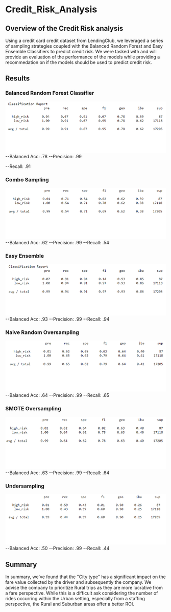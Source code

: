 # Credit_Risk_Analysis
## Overview of the Credit Risk analysis
Using a credit card credit dataset from LendingClub, we leveraged a series of sampling strategies coupled with the Balanced Random Forest and Easy Ensemble Classifiers to predict credit risk. We were tasked with and will provide an evaluation of the performance of the models while providing a recommedation on if the models should be used to predict credit risk.

## Results
### Balanced Random Forest Classifier
![Balanced Random Forest Classifier.](https://github.com/taxcollecter/Credit_Risk_Analysis/blob/2e2690b17cd806494cfe9a543b1482e34be3db2c/Resources/Balanced%20Random%20Forest%20Classifier.png)
--Balanced Acc: .78
--Precision: .99

--Recall: .91

### Combo Sampling
![Combo Sampling.](https://github.com/taxcollecter/Credit_Risk_Analysis/blob/2e2690b17cd806494cfe9a543b1482e34be3db2c/Resources/Combo%20Sampling.png)
--Balanced Acc: .62
--Precision: .99
--Recall: .54

### Easy Ensemble
![Easy Ensemble.](https://github.com/taxcollecter/Credit_Risk_Analysis/blob/2e2690b17cd806494cfe9a543b1482e34be3db2c/Resources/Easy%20Ensemble.png)
--Balanced Acc: .93
--Precision: .99
--Recall: .94

### Naive Random Oversampling
![Naive Random Oversampling.](https://github.com/taxcollecter/Credit_Risk_Analysis/blob/2e2690b17cd806494cfe9a543b1482e34be3db2c/Resources/Naive%20Random%20Oversampling.png)
--Balanced Acc: .64
--Precision: .99
--Recall: .65

### SMOTE Oversampling
![SMOTE Oversampling.](https://github.com/taxcollecter/Credit_Risk_Analysis/blob/2e2690b17cd806494cfe9a543b1482e34be3db2c/Resources/SMOTE%20Oversampling.png)
--Balanced Acc: .63
--Precision: .99
--Recall: .64

### Undersampling
![Undersampling.](https://github.com/taxcollecter/Credit_Risk_Analysis/blob/2e2690b17cd806494cfe9a543b1482e34be3db2c/Resources/Undersampling.png)
--Balanced Acc: .50
--Precision: .99
--Recall: .44

## Summary
In summary, we've found that the "City type" has a significant impact on the fare value collected by the driver and subsequently the company. We advise the company to prioritize Rural trips as they are more lucrative from a fare perspective. While this is a difficult ask considering the number of rides occurring within the Urban setting, especially from a staffing perspective, the Rural and Suburban areas offer a better ROI.
